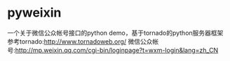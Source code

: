 pyweixin
========

一个关于微信公众帐号接口的python demo，基于tornado的python服务器框架
参考tornado:http://www.tornadoweb.org/
微信公众帐号:http://mp.weixin.qq.com/cgi-bin/loginpage?t=wxm-login&lang=zh_CN
